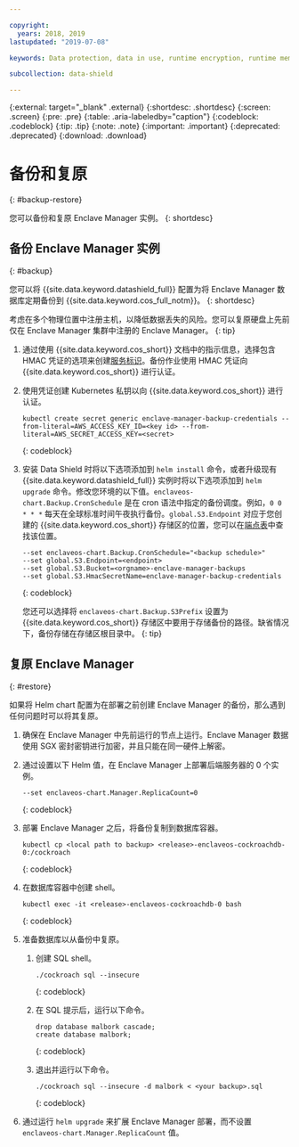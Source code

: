 ```yaml
---

copyright:
  years: 2018, 2019
lastupdated: "2019-07-08"

keywords: Data protection, data in use, runtime encryption, runtime memory encryption, encrypted memory, Intel SGX, software guard extensions, Fortanix runtime encryption

subcollection: data-shield

---
```


{:external: target="_blank" .external}
{:shortdesc: .shortdesc}
{:screen: .screen}
{:pre: .pre}
{:table: .aria-labeledby="caption"}
{:codeblock: .codeblock}
{:tip: .tip}
{:note: .note}
{:important: .important}
{:deprecated: .deprecated}
{:download: .download}


# 备份和复原
{: #backup-restore}

您可以备份和复原 Enclave Manager 实例。
{: shortdesc}


## 备份 Enclave Manager 实例
{: #backup}

您可以将 {{site.data.keyword.datashield_full}} 配置为将 Enclave Manager 数据库定期备份到 {{site.data.keyword.cos_full_notm}}。
{: shortdesc}

考虑在多个物理位置中注册主机，以降低数据丢失的风险。您可以复原硬盘上先前仅在 Enclave Manager 集群中注册的 Enclave Manager。
{: tip}


1. 通过使用 {{site.data.keyword.cos_short}} 文档中的指示信息，选择包含 HMAC 凭证的选项来创建[服务标识](/docs/services/cloud-object-storage?topic=cloud-object-storage-service-credentials)。备份作业使用 HMAC 凭证向 {{site.data.keyword.cos_short}} 进行认证。

2. 使用凭证创建 Kubernetes 私钥以向 {{site.data.keyword.cos_short}} 进行认证。
    
    ```
    kubectl create secret generic enclave-manager-backup-credentials --from-literal=AWS_ACCESS_KEY_ID=<key id> --from-literal=AWS_SECRET_ACCESS_KEY=<secret>
    ```
    {: codeblock}

3. 安装 Data Shield 时将以下选项添加到 `helm install` 命令，或者升级现有 {{site.data.keyword.datashield_full}} 实例时将以下选项添加到 `helm upgrade` 命令。修改您环境的以下值。`enclaveos-chart.Backup.CronSchedule` 是在 cron 语法中指定的备份调度。例如，`0 0 * * *` 每天在全球标准时间午夜执行备份。`global.S3.Endpoint` 对应于您创建的 {{site.data.keyword.cos_short}} 存储区的位置，您可以在[端点表](/docs/services/cloud-object-storage?topic=cloud-object-storage-endpoints)中查找该位置。
    
    ```
    --set enclaveos-chart.Backup.CronSchedule="<backup schedule>"
    --set global.S3.Endpoint=<endpoint>
    --set global.S3.Bucket=<orgname>-enclave-manager-backups
    --set global.S3.HmacSecretName=enclave-manager-backup-credentials
    ```
    {: codeblock}

    您还可以选择将 `enclaveos-chart.Backup.S3Prefix` 设置为 {{site.data.keyword.cos_short}} 存储区中要用于存储备份的路径。缺省情况下，备份存储在存储区根目录中。
    {: tip}



## 复原 Enclave Manager
{: #restore}

如果将 Helm chart 配置为在部署之前创建 Enclave Manager 的备份，那么遇到任何问题时可以将其复原。

1. 确保在 Enclave Manager 中先前运行的节点上运行。Enclave Manager 数据使用 SGX 密封密钥进行加密，并且只能在同一硬件上解密。

2. 通过设置以下 Helm 值，在 Enclave Manager 上部署后端服务器的 0 个实例。

    ```
    --set enclaveos-chart.Manager.ReplicaCount=0
    ```
    {: codeblock}

3. 部署 Enclave Manager 之后，将备份复制到数据库容器。

    ```
    kubectl cp <local path to backup> <release>-enclaveos-cockroachdb-0:/cockroach
    ```
    {: codeblock}

4. 在数据库容器中创建 shell。

    ```
    kubectl exec -it <release>-enclaveos-cockroachdb-0 bash
    ```
    {: codeblock}

5. 准备数据库以从备份中复原。

    1. 创建 SQL shell。

        ```
        ./cockroach sql --insecure
        ```
        {: codeblock}
    
    2. 在 SQL 提示后，运行以下命令。

        ```
        drop database malbork cascade;
        create database malbork;
        ```
        {: codeblock}
    
    3. 退出并运行以下命令。

        ```
        ./cockroach sql --insecure -d malbork < <your backup>.sql
        ```
        {: codeblock}

6. 通过运行 `helm upgrade` 来扩展 Enclave Manager 部署，而不设置 `enclaveos-chart.Manager.ReplicaCount` 值。


